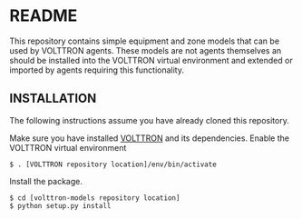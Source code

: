 # README #

This repository contains simple equipment and zone models that can be used by VOLTTRON agents. These models are not agents themselves an should be installed into the VOLTTRON virtual environment and extended or imported by agents requiring this functionality.

## INSTALLATION ##

The following instructions assume you have already cloned this repository.

Make sure you have installed [VOLTTRON](https://github.com/VOLTTRON/volttron) and its dependencies.
Enable the VOLTTRON virtual environment
~~~
$ . [VOLTTRON repository location]/env/bin/activate
~~~
Install the package.
~~~
$ cd [volttron-models repository location]
$ python setup.py install
~~~
